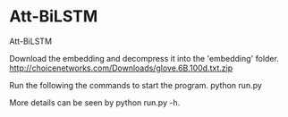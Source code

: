 # Att-BiLSTM
Att-BiLSTM


Download the embedding and decompress it into the 'embedding' folder.
http://choicenetworks.com/Downloads/glove.6B.100d.txt.zip

Run the following the commands to start the program.
python run.py

More details can be seen by python run.py -h.
